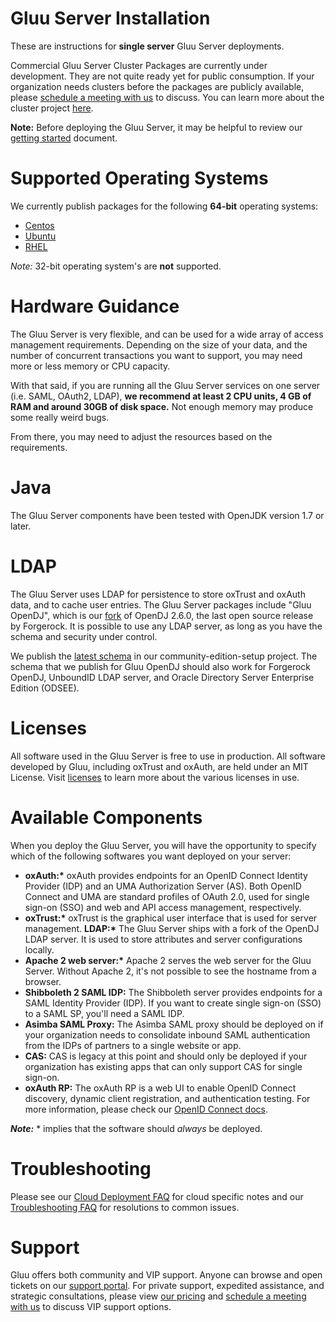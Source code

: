 # Gluu Server Installation

These are instructions for **single server** Gluu Server deployments.

Commercial Gluu Server Cluster Packages are currently under development.
They are not quite ready yet for public consumption. If your organization needs clusters before the packages are publicly available, please [schedule a meeting with us](http://gluu.org/booking) to discuss. You can learn more about the cluster project [here](http://gluu.org/docs-cluster).

**Note:** Before deploying the Gluu Server, it may be helpful to review
our [getting started](../getting-started/index.md) document.

# Supported Operating Systems

We currently publish packages for the following **64-bit** operating systems:

- [Centos](./centos.md)
- [Ubuntu](./ubuntu.md)
- [RHEL](./rhel.md)

*Note:* 32-bit operating system's are **not** supported. 

# Hardware Guidance

The Gluu Server is very flexible, and can be used for a wide array of
access management requirements. Depending on the size of your data, and
the number of concurrent transactions you want to support, you may need
more or less memory or CPU capacity.

With that said, if you are running all the Gluu Server services on one
server (i.e. SAML, OAuth2, LDAP), **we recommend at least 2 CPU
units, 4 GB of RAM and around 30GB of disk space.** Not enough memory may
produce some really weird bugs.

From there, you may need to adjust the resources based on the
requirements.

# Java
The Gluu Server components have been tested with OpenJDK version 1.7 or
later.

# LDAP
The Gluu Server uses LDAP for persistence to store oxTrust and oxAuth
data, and to cache user entries.  The Gluu Server packages include "Gluu
OpenDJ", which is our
[fork](https://github.com/GluuFederation/gluu-opendj) of OpenDJ 2.6.0,
the last open source release by Forgerock.  It is possible to use any
LDAP server, as long as you have the schema and security under control.

We publish the [latest
schema](https://github.com/GluuFederation/community-edition-setup/tree/master/static)
in our community-edition-setup project. The schema that we publish for
Gluu OpenDJ should also work for Forgerock OpenDJ, UnboundID LDAP
server, and Oracle Directory Server Enterprise Edition (ODSEE).

# Licenses
All software used in the Gluu Server is free to use in production. All
software developed by Gluu, including oxTrust and oxAuth, are held under
an MIT License. Visit
[licenses](../../admin-guide/introduction/index.md#licenses) to learn
more about the various licenses in use.

# Available Components

When you deploy the Gluu Server, you will have the opportunity to
specify which of the following softwares you want deployed on your
server:

- __oxAuth:*__ oxAuth provides endpoints for an OpenID Connect Identity
  Provider (IDP) and an UMA Authorization Server (AS). Both OpenID
Connect and UMA are standard profiles of OAuth 2.0, used for single
sign-on (SSO) and web and API access management, respectively.
- __oxTrust:*__ oxTrust is the graphical user interface that is used for
  server management.
__LDAP:*__ The Gluu Server ships with a fork of the OpenDJ LDAP server.
It is used to store attributes and server configurations locally.
- __Apache 2 web server:*__ Apache 2 serves the web server for the Gluu
  Server. Without Apache 2, it's not possible to see the hostname from a
browser.
- **Shibboleth 2 SAML IDP:** The Shibboleth server provides endpoints
  for a SAML Identity Provider (IDP). If you want to create single
sign-on (SSO) to a SAML SP, you'll need a SAML IDP.
- **Asimba SAML Proxy:** The Asimba SAML proxy should be deployed on if
  your organization needs to consolidate inbound SAML authentication
from the IDPs of partners to a single website or app.
- **CAS:** CAS is legacy at this point and should only be deployed if
  your organization has existing apps that can only support CAS for
single sign-on.
- **oxAuth RP:** The oxAuth RP is a web UI to enable OpenID Connect
  discovery, dynamic client registration, and authentication testing.
For more information, please check our [OpenID Connect
docs](../openid-connect/index.md).

*__Note:__* * implies that the software should *always* be deployed.

# Troubleshooting
Please see our [Cloud Deployment FAQ](../../faq/cloud-faq.md) for cloud
specific notes and our [Troubleshooting
FAQ](../../faq/troubleshooting.md) for resolutions to common issues.

# Support
Gluu offers both community and VIP support. Anyone can browse and open
tickets on our [support portal](http://support.gluu.org). For private
support, expedited assistance, and strategic consultations, please view
[our pricing](http://gluu.org/pricing) and [schedule a meeting with
us](http://gluu.org/booking) to discuss VIP support options.

